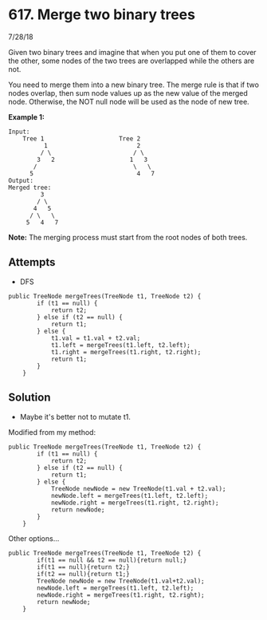 # 617. Merge two binary trees
7/28/18

Given two binary trees and imagine that when you put one of them to cover the other, some nodes of the two trees are overlapped while the others are not.

You need to merge them into a new binary tree. The merge rule is that if two nodes overlap, then sum node values up as the new value of the merged node. Otherwise, the NOT null node will be used as the node of new tree.

**Example 1:**
```
Input:
	Tree 1                     Tree 2                  
          1                         2                             
         / \                       / \                            
        3   2                     1   3                        
       /                           \   \                      
      5                             4   7                  
Output:
Merged tree:
	     3
	    / \
	   4   5
	  / \   \
	 5   4   7
```
**Note:** The merging process must start from the root nodes of both trees.

## Attempts
* DFS
```
public TreeNode mergeTrees(TreeNode t1, TreeNode t2) {
        if (t1 == null) {
            return t2;
        } else if (t2 == null) {
            return t1;
        } else {
            t1.val = t1.val + t2.val;
            t1.left = mergeTrees(t1.left, t2.left);
            t1.right = mergeTrees(t1.right, t2.right);
            return t1;
        }  
    }
```

## Solution
* Maybe it's better not to mutate t1.

Modified from my method:
```
public TreeNode mergeTrees(TreeNode t1, TreeNode t2) {
        if (t1 == null) {
            return t2;
        } else if (t2 == null) {
            return t1;
        } else {
            TreeNode newNode = new TreeNode(t1.val + t2.val);
            newNode.left = mergeTrees(t1.left, t2.left);
            newNode.right = mergeTrees(t1.right, t2.right);
            return newNode;
        }  
    }
```
Other options...
```
public TreeNode mergeTrees(TreeNode t1, TreeNode t2) {
        if(t1 == null && t2 == null){return null;}
        if(t1 == null){return t2;}
        if(t2 == null){return t1;}
        TreeNode newNode = new TreeNode(t1.val+t2.val);
        newNode.left = mergeTrees(t1.left, t2.left);
        newNode.right = mergeTrees(t1.right, t2.right);
        return newNode;
    }
```     
